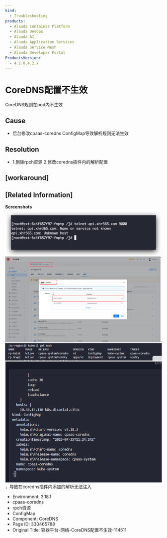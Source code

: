 ```yaml
---
kind:
  - Troubleshooting
products:
  - Alauda Container Platform
  - Alauda DevOps
  - Alauda AI
  - Alauda Application Services
  - Alauda Service Mesh
  - Alauda Developer Portal
ProductsVersion:
  - 4.1.0,4.2.x
---
```

<!-- A type of document that involves encountering a fault, diagnosing it, performing root cause analysis, and providing solutions. -->

# CoreDNS配置不生效

CoreDNS规则在pod内不生效

## Cause
- 后台修改cpaas-coredns ConfigMap导致解析规则无法生效

## Resolution
- 1.删除rpch资源
2.修改coredns插件内的解析配置

## [workaround]

## [Related Information]
**Screenshots**
![](assets/rong-qi-ping-tai-wang-luo-corednspei-zhi-bu-sheng-xiao-114511/1754443447_99781_6c2946_62.png)![](assets/rong-qi-ping-tai-wang-luo-corednspei-zhi-bu-sheng-xiao-114511/1754443447_99781_f26dd5_61.png)
![](assets/rong-qi-ping-tai-wang-luo-corednspei-zhi-bu-sheng-xiao-114511/mceclip2_1754446619433_5lc5k.png)![](assets/rong-qi-ping-tai-wang-luo-corednspei-zhi-bu-sheng-xiao-114511/mceclip1_1754446556127_qebis.png)，导致在coredns插件内添加的解析无法注入
- Environment: 3.18.1
- cpaas-coredns
- rpch资源
- ConfigMap
- Component: CoreDNS
- Page ID: 330465788
- Original Title: 容器平台-网络-CoreDNS配置不生效-114511
